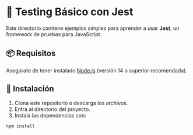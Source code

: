 # 🧪 Testing Básico con Jest

Este directorio contiene ejemplos simples para aprender a usar **Jest**, un framework de pruebas para JavaScript.

## 📦 Requisitos

Asegúrate de tener instalado [Node.js](https://nodejs.org/) (versión 14 o superior recomendada).

## 🚀 Instalación

1. Clona este repositorio o descarga los archivos.
2. Entra al directorio del proyecto.
3. Instala las dependencias con:

```bash
npm install

